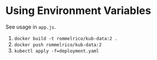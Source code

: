 # Using Environment Variables

See usage in `app.js`.

1. `docker build -t rommelrico/kub-data:2 .`
2. `docker push rommelrico/kub-data:2`
3. `kubectl apply -f=deployment.yaml`
